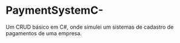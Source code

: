 # PaymentSystemC-
Um CRUD básico em C#, onde simulei um sistemas de cadastro de pagamentos de uma empresa.
